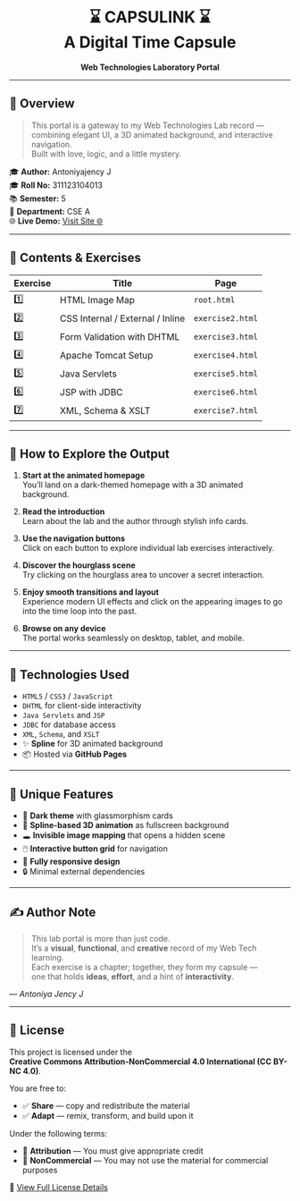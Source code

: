 <h1 align="center">
  ⌛️ CAPSULINK ⌛️ <br> 
  A Digital Time Capsule<br>
</h1>


  
  <p align="center">
  <strong>Web Technologies Laboratory Portal</strong>
</p>




---

## 🧭 Overview

> This portal is a gateway to my Web Technologies Lab record —  
> combining elegant UI, a 3D animated background, and interactive navigation.  
> Built with love, logic, and a little mystery.

🎓 **Author:** Antoniyajency J  
🎓 **Roll No:** 311123104013  
📚 **Semester:** 5<br>
🏫 **Department:** CSE A<br>
🌐 **Live Demo:** [Visit Site 🌐](https://antoniyajency.github.io/Web-Technologies/)

---

## 📂 Contents & Exercises

| Exercise | Title                                 | Page              |
|----------|---------------------------------------|-------------------|
| 1️⃣       | HTML Image Map                        | `root.html`      |
| 2️⃣       | CSS Internal / External / Inline      | `exercise2.html`  |
| 3️⃣       | Form Validation with DHTML           | `exercise3.html`  |
| 4️⃣       | Apache Tomcat Setup                   | `exercise4.html`  |
| 5️⃣       | Java Servlets                         | `exercise5.html`  |
| 6️⃣       | JSP with JDBC                         | `exercise6.html`  |
| 7️⃣       | XML, Schema & XSLT                    | `exercise7.html`  |



---

## 🧭 How to Explore the Output

1. **Start at the animated homepage**  
   You’ll land on a dark-themed homepage with a 3D animated background.

2. **Read the introduction**  
   Learn about the lab and the author through stylish info cards.

3. **Use the navigation buttons**  
   Click on each button to explore individual lab exercises interactively.

4. **Discover the hourglass scene**  
   Try clicking on the hourglass area to uncover a secret interaction.

5. **Enjoy smooth transitions and layout**  
   Experience modern UI effects and click on the appearing images to go into the time loop into the past.

6. **Browse on any device**  
   The portal works seamlessly on desktop, tablet, and mobile.


---

## 🔧 Technologies Used

- `HTML5` / `CSS3` / `JavaScript`
- `DHTML` for client-side interactivity
- `Java Servlets` and `JSP`
- `JDBC` for database access
- `XML`, `Schema`, and `XSLT`
- ✨ **Spline** for 3D animated background
- 📦 Hosted via **GitHub Pages**

---

## 🌌 Unique Features

- 🎨 **Dark theme** with glassmorphism cards  
- 🎥 **Spline-based 3D animation** as fullscreen background  
- 🕳️ **Invisible image mapping** that opens a hidden scene  
- 🖱️ **Interactive button grid** for navigation  
- 🧩 **Fully responsive design**  
- 🔒 Minimal external dependencies

---

## ✍️ Author Note

> This lab portal is more than just code.  
> It’s a **visual**, **functional**, and **creative** record of my Web Tech learning.  
> Each exercise is a chapter; together, they form my capsule —  
> one that holds **ideas**, **effort**, and a hint of **interactivity**.

— *Antoniya Jency J*

---

## 📜 License

This project is licensed under the  
**Creative Commons Attribution-NonCommercial 4.0 International (CC BY-NC 4.0)**.

You are free to:

- ✅ **Share** — copy and redistribute the material  
- ✅ **Adapt** — remix, transform, and build upon it  

Under the following terms:

- 📌 **Attribution** — You must give appropriate credit  
- 🚫 **NonCommercial** — You may not use the material for commercial purposes  

🔗 [View Full License Details](https://creativecommons.org/licenses/by-nc/4.0/)


